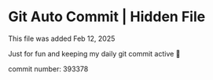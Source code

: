 # Git Auto Commit | Hidden File

This file was added Feb 12, 2025

Just for fun and keeping my daily git commit active 🤪

commit number: 393378
